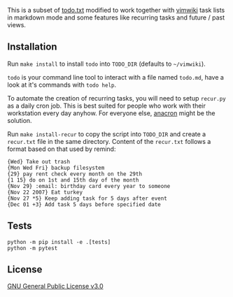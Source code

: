 This is a subset of [todo.txt](http://todotxt.org/) modified to work together with [vimwiki](https://vimwiki.github.io/) task lists in markdown mode and some features like recurring tasks and future / past views.

## Installation
Run `make install` to install `todo` into `TODO_DIR` (defaults to `~/vimwiki`).

`todo` is your command line tool to interact with a file named `todo.md`, have a look at it's commands with `todo help`.

To automate the creation of recurring tasks, you will need to setup `recur.py` as a daily cron job. This is best suited for people who work with their workstation every day anyhow. For everyone else, [anacron](https://linux.die.net/man/8/anacron) might be the solution.

Run `make install-recur` to copy the script into `TODO_DIR` and create a `recur.txt` file in the same directory.
Content of the `recur.txt` follows a format based on that used by remind:
```
{Wed} Take out trash
{Mon Wed Fri} backup filesystem
{29} pay rent check every month on the 29th
{1 15} do on 1st and 15th day of the month
{Nov 29} :email: birthday card every year to someone
{Nov 22 2007} Eat turkey
{Nov 27 *5} Keep adding task for 5 days after event
{Dec 01 +3} Add task 5 days before specified date
```

## Tests
```
python -m pip install -e .[tests]
python -m pytest
```

## License

[GNU General Public License v3.0](LICENSE)
